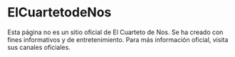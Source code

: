 # ElCuartetodeNos
Esta página no es un sitio oficial de El Cuarteto de Nos. Se ha creado con fines informativos y de entretenimiento. Para más información oficial, visita sus canales oficiales.
